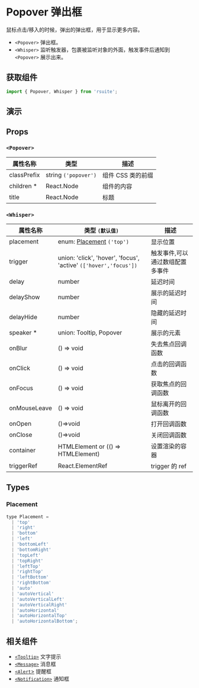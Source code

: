 # Popover 弹出框

鼠标点击/移入的时候，弹出的弹出框，用于显示更多内容。

* `<Popover>` 弹出框。
* `<Whisper>` 监听触发器，包裹被监听对象的外面，触发事件后通知到 `<Popover>` 展示出来。

## 获取组件

```js
import { Popover, Whisper } from 'rsuite';
```

## 演示

<!--{demo}-->

## Props

### `<Popover>`

| 属性名称    | 类型                 | 描述              |
| ----------- | -------------------- | ----------------- |
| classPrefix | string `('popover')` | 组件 CSS 类的前缀 |
| children \* | React.Node           | 组件的内容        |
| title       | React.Node           | 标题              |

### `<Whisper>`

| 属性名称     | 类型 `(默认值)`                                        | 描述                            |
| ------------ | ------------------------------------------------------ | ------------------------------- |
| placement    | enum: [Placement](#Placement) `('top')`                | 显示位置                        |
| trigger      | union: 'click', 'hover', 'focus', 'active' `(['hover','focus'])` | 触发事件,可以通过数组配置多事件 |
| delay        | number                                                 | 延迟时间                        |
| delayShow    | number                                                 | 展示的延迟时间                  |
| delayHide    | number                                                 | 隐藏的延迟时间                  |
| speaker \*   | union: Tooltip, Popover                                | 展示的元素                      |
| onBlur       | () => void                                             | 失去焦点回调函数                |
| onClick      | () => void                                             | 点击的回调函数                  |
| onFocus      | () => void                                             | 获取焦点的回调函数              |
| onMouseLeave | () => void                                             | 鼠标离开的回调函数              |
| onOpen       | ()=>void                                               | 打开回调函数                    |
| onClose      | ()=>void                                               | 关闭回调函数                    |
| container    | HTMLElement or (() => HTMLElement)                     | 设置渲染的容器                  |
| triggerRef   | React.ElementRef                                       | trigger 的 ref                  |

## Types

### Placement

```js
type Placement =
  | 'top'
  | 'right'
  | 'bottom'
  | 'left'
  | 'bottomLeft'
  | 'bottomRight'
  | 'topLeft'
  | 'topRight'
  | 'leftTop'
  | 'rightTop'
  | 'leftBottom'
  | 'rightBottom'
  | 'auto'
  | 'autoVertical'
  | 'autoVerticalLeft'
  | 'autoVerticalRight'
  | 'autoHorizontal'
  | 'autoHorizontalTop'
  | 'autoHorizontalBottom';
```

## 相关组件

* [`<Tooltip>`](./tooltip) 文字提示
* [`<Message>`](./message) 消息框
* [`<Alert`>](./alert) 提醒框
* [`<Notification>`](./notification) 通知框
